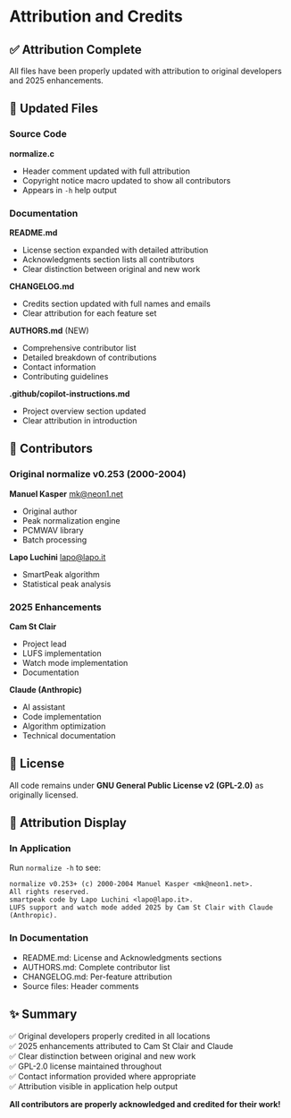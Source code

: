 # Attribution and Credits

## ✅ Attribution Complete

All files have been properly updated with attribution to original developers and 2025 enhancements.

## 📝 Updated Files

### Source Code
**normalize.c**
- Header comment updated with full attribution
- Copyright notice macro updated to show all contributors
- Appears in `-h` help output

### Documentation
**README.md**
- License section expanded with detailed attribution
- Acknowledgments section lists all contributors
- Clear distinction between original and new work

**CHANGELOG.md**
- Credits section updated with full names and emails
- Clear attribution for each feature set

**AUTHORS.md** (NEW)
- Comprehensive contributor list
- Detailed breakdown of contributions
- Contact information
- Contributing guidelines

**.github/copilot-instructions.md**
- Project overview section updated
- Clear attribution in introduction

## 👥 Contributors

### Original normalize v0.253 (2000-2004)

**Manuel Kasper** <mk@neon1.net>
- Original author
- Peak normalization engine
- PCMWAV library
- Batch processing

**Lapo Luchini** <lapo@lapo.it>
- SmartPeak algorithm
- Statistical peak analysis

### 2025 Enhancements

**Cam St Clair**
- Project lead
- LUFS implementation
- Watch mode implementation
- Documentation

**Claude (Anthropic)**
- AI assistant
- Code implementation
- Algorithm optimization
- Technical documentation

## 📜 License

All code remains under **GNU General Public License v2 (GPL-2.0)** as originally licensed.

## 🎯 Attribution Display

### In Application
Run `normalize -h` to see:
```
normalize v0.253+ (c) 2000-2004 Manuel Kasper <mk@neon1.net>.
All rights reserved.
smartpeak code by Lapo Luchini <lapo@lapo.it>.
LUFS support and watch mode added 2025 by Cam St Clair with Claude (Anthropic).
```

### In Documentation
- README.md: License and Acknowledgments sections
- AUTHORS.md: Complete contributor list
- CHANGELOG.md: Per-feature attribution
- Source files: Header comments

## ✨ Summary

✅ Original developers properly credited in all locations  
✅ 2025 enhancements attributed to Cam St Clair and Claude  
✅ Clear distinction between original and new work  
✅ GPL-2.0 license maintained throughout  
✅ Contact information provided where appropriate  
✅ Attribution visible in application help output  

**All contributors are properly acknowledged and credited for their work!**
